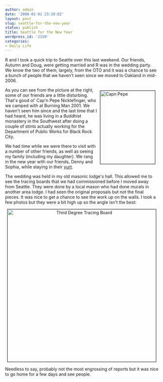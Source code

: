 ```yaml
---
author: admin
date: '2008-01-01 23:10:02'
layout: post
slug: seattle-for-the-new-year
status: publish
title: Seattle for the New Year
wordpress_id: '2150'
categories:
- Daily Life
---
```

R and I took a quick trip to Seattle over this last weekend. Our friends, Autumn and Doug, were getting married and R was in the wedding party. We know the two of them, largely, from the OTO and it was a chance to see a bunch of people that we haven't seen since we moved to Oakland in mid-2006.

<a href="http://www.flickr.com/photos/albill/2156956984/" title="DSCF2591.JPG by albill, on Flickr"><img src="http://farm3.static.flickr.com/2015/2156956984_9d450ff09e_m.jpg" width="180" height="240" border="1" align="right" hspace="10" vspace="10" alt="Capn Pepe" /></a>As you can see from the picture at the right, some of our friends are a little disturbing. That's good ol' Cap'n Pepe Nicklefinger, who we camped with at Burning Man 2001. We haven't seen him since and the last time that I had heard, he was living in a Buddhist monastery in the Southwest after doing a couple of stints actually working for the Department of Public Works for Black Rock City.

We had time while we were there to visit with a number of other friends, as well as seeing my family (including my daughter). We rang in the new year with our friends, Denny and Sophia, while staying in their <a href="http://www.flickr.com/photos/albill/470984509/in/set-72157600164733864/">yurt</a>. 

The wedding was held in my old masonic lodge's hall. This allowed me to see the tracing boards that we had commissioned before I moved away from Seattle. They were done by a local mason who had done murals in another area lodge. I had seen the original proposals but not the final pieces. It was nice to get a chance to see the work up on the walls. I took a few photos but they were a bit high up so the angle isn't the best:

<div align="center"><a href="http://www.flickr.com/photos/albill/2156935832/"><img src="http://farm3.static.flickr.com/2409/2156935832_58a964d003.jpg" width="488" height="500" border="1" alt="Third Degree Tracing Board" /></a></div>

Needless to say, probably not the most engrossing of reports but it was nice to go home for a few days and see people.
